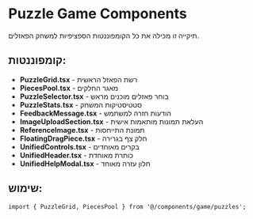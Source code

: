 # Puzzle Game Components

תיקייה זו מכילה את כל הקומפוננטות הספציפיות למשחק הפאזלים.

## קומפוננטות:

- **PuzzleGrid.tsx** - רשת הפאזל הראשית
- **PiecesPool.tsx** - מאגר החלקים
- **PuzzleSelector.tsx** - בוחר פאזלים מוכנים מראש
- **PuzzleStats.tsx** - סטטיסטיקות המשחק
- **FeedbackMessage.tsx** - הודעות חזרה למשתמש
- **ImageUploadSection.tsx** - העלאת תמונות מותאמות אישית
- **ReferenceImage.tsx** - תמונת התייחסות
- **FloatingDragPiece.tsx** - חלק צף בגרירה
- **UnifiedControls.tsx** - בקרים מאוחדים
- **UnifiedHeader.tsx** - כותרת מאוחדת
- **UnifiedHelpModal.tsx** - חלון עזרה מאוחד

## שימוש:

```tsx
import { PuzzleGrid, PiecesPool } from '@/components/game/puzzles';
```
